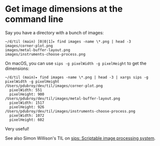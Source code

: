 # Get image dimensions at the command line

Say you have a directory with a bunch of images:

```
~/d/til (main) [0|0|1]▸ find images -name \*.png | head -3
images/corner-plot.png
images/metal-buffer-layout.png
images/instruments-choose-process.png
```

On macOS, you can use `sips -g pixelWidth -g pixelHeight` to get the dimensions:

```
~/d/til (main)▸ find images -name \*.png | head -3 | xargs sips -g pixelWidth -g pixelHeight
/Users/pdubroy/dev/til/images/corner-plot.png
  pixelWidth: 551
  pixelHeight: 900
/Users/pdubroy/dev/til/images/metal-buffer-layout.png
  pixelWidth: 1517
  pixelHeight: 926
/Users/pdubroy/dev/til/images/instruments-choose-process.png
  pixelWidth: 1072
  pixelHeight: 602
```

Very useful!

See also Simon Willison's TIL on [sips: Scriptable image processing system](https://til.simonwillison.net/macos/sips).
